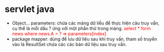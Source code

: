 # servlet java
<style>
  .note__1{
    color: red;
  }
</style>

- Object... parameters: chứa các mảng dữ liễu để thực hiện câu truy vẩn, cụ thể là mỗi dấu ? ứng với một phần thử trong mảng.
<span class="note__1"> select * form news where news.A = ? => parameters[index]</span>
- package mapper: dùng để lưu dữ liêu sau khi truy vấn, tham số truyền vào là ResultSet chứa các các bản dữ liệu sau truy vấn.

